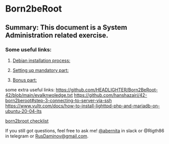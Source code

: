 # Born2beRoot

## Summary: This document is a System Administration related exercise.

### Some useful links:

1. [Debian installation process:](https://youtu.be/13YBlD0SOJo)

2. [Setting up mandatory part:](https://baigal.medium.com/born2beroot-e6e26dfb50ac)

3. [Bonus part:](https://www.atlantic.net/dedicated-server-hosting/how-to-install-wordpress-with-lighttpd-web-server-on-ubuntu-20-04/?__cf_chl_captcha_tk__=5fGLKw1zRpGoOmWxq4Fu1WNm5wNXJugS2BLga4ndEbA-1636411109-0-gaNycGzNC5E)


some extra useful links:
https://github.com/HEADLIGHTER/Born2BeRoot-42/blob/main/evalknwoledge.txt
https://github.com/hanshazairi/42-born2beroot#step-3-connecting-to-server-via-ssh
https://www.vultr.com/docs/how-to-install-lighttpd-php-and-mariadb-on-ubuntu-20-04-lts


[born2broot checklist](https://github.com/mharriso/school21-checklists/blob/master/ng_1_born2beroot.pdf)

If you still got questions, feel free to ask me! [@abernita](https://profile.intra.42.fr/users/abernita) in slack or @Rigth86 in telegram or RusDaminov@gmail.com.
